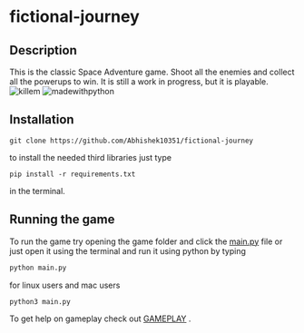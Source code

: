 # fictional-journey

## Description

This is the classic Space Adventure game.
Shoot all the enemies and collect all the powerups to win.
It is still a work in progress, but it is playable.
![killem](https://forthebadge.com/images/badges/oooo-kill-em.svg)
![madewithpython](https://forthebadge.com/images/badges/made-with-python.svg)

## Installation

```git
git clone https://github.com/Abhishek10351/fictional-journey
```

to install the needed third libraries just type

```pip
pip install -r requirements.txt
```

in the terminal.

## Running the game

To run the game try opening the game folder and click the [main.py](/game/main.py) file or just open it using the terminal and run it using python by typing

```python
python main.py
```

for linux users and mac users

```python
python3 main.py
```

To get help on gameplay check out [GAMEPLAY](/GAMEPLAY.md) .

